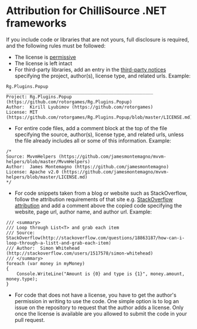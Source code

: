 # Attribution for ChilliSource .NET frameworks #

If you include code or libraries that are not yours, full disclosure is required, and the following rules must be followed:

* The license is [permissive](https://en.wikipedia.org/wiki/Permissive_free_software_licence)
* The license is left intact
* For third-party libraries, add an entry in the [third-party notices](https://github.com/BlueChilli/ChilliSource.Mobile/THIRD-PARTY-NOTICES) specifying the project, author(s), license type, and related urls. Example:

```
Rg.Plugins.Popup
________________________________________________________
Project: Rg.Plugins.Popup (https://github.com/rotorgames/Rg.Plugins.Popup)
Author:  Kirill Lyubimov (https://github.com/rotorgames)
License: MIT (https://github.com/rotorgames/Rg.Plugins.Popup/blob/master/LICENSE.md)
```

* For entire code files, add a comment block at the top of the file specifying the source, author(s), license type, and related urls, unless the file already includes all or some of this information. Example:

```
/*
Source: MvvmHelpers (https://github.com/jamesmontemagno/mvvm-helpers/blob/master/MvvmHelpers)
Author:  James Montemagno (https://github.com/jamesmontemagno)
License: Apache v2.0 (https://github.com/jamesmontemagno/mvvm-helpers/blob/master/LICENSE.md)
*/
```

* For code snippets taken from a blog or website such as StackOverflow, follow the attribution requirements of that site e.g. [StackOverflow attribution](https://stackoverflow.blog/2009/06/attribution-required/) and add a comment above the copied code specifying the website, page url, author name, and author url. Example:

```
/// <summary>
/// Loop through List<T> and grab each item
/// Source: StackOverflow(http://stackoverflow.com/questions/18863187/how-can-i-loop-through-a-listt-and-grab-each-item)
/// Author:  Simon Whitehead (http://stackoverflow.com/users/1517578/simon-whitehead)
/// </summary>
foreach (var money in myMoney)
{    
    Console.WriteLine("Amount is {0} and type is {1}", money.amount, money.type);
}
```

* For code that does not have a license, you have to get the author's permission in writing to use the code. One simple option is to log an issue on the repository to request that the author adds a license. Only once the license is available are you allowed to submit the code in your pull request.

